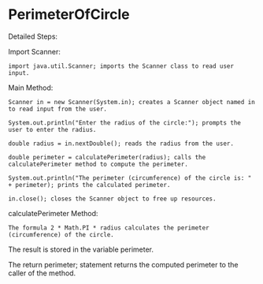 # PerimeterOfCircle

Detailed Steps:

Import Scanner:

    import java.util.Scanner; imports the Scanner class to read user input.

Main Method:

    Scanner in = new Scanner(System.in); creates a Scanner object named in to read input from the user.

    System.out.println("Enter the radius of the circle:"); prompts the user to enter the radius.

    double radius = in.nextDouble(); reads the radius from the user.

    double perimeter = calculatePerimeter(radius); calls the calculatePerimeter method to compute the perimeter.

    System.out.println("The perimeter (circumference) of the circle is: " + perimeter); prints the calculated perimeter.

    in.close(); closes the Scanner object to free up resources.

calculatePerimeter Method:

    The formula 2 * Math.PI * radius calculates the perimeter (circumference) of the circle.

The result is stored in the variable perimeter.

The return perimeter; statement returns the computed perimeter to the caller of the method.
